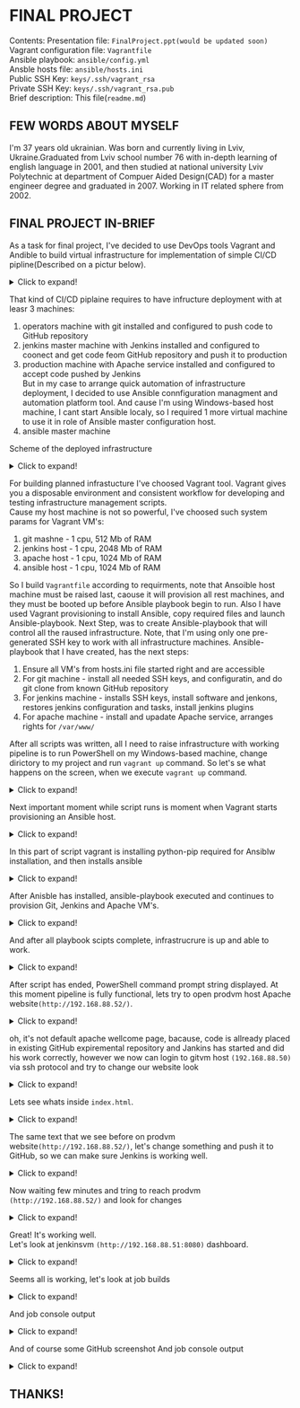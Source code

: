 # FINAL PROJECT

Contents:
Presentation file: ```FinalProject.ppt(would be updated soon)```  
Vagrant configuration file: ```Vagrantfile```  
Ansible playbook: ```ansible/config.yml```  
Ansble hosts file: ```ansible/hosts.ini```  
Public SSH Key: ```keys/.ssh/vagrant_rsa```  
Private SSH Key: ```keys/.ssh/vagrant_rsa.pub```  
Brief description: This file(```readme.md```)  
  

## FEW WORDS ABOUT MYSELF

I'm 37 years old ukrainian. Was born and currently living in Lviv, Ukraine.Graduated from Lviv school number 76 with in-depth learning of english language in 2001, and then studied at national university Lviv Polytechnic at department of Compuer Aided Design(CAD) for a master engineer degree and graduated in 2007. Working in IT related sphere from 2002.   

## FINAL PROJECT IN-BRIEF

As a task for final project, I've decided to use DevOps tools Vagrant and Andible to build virtual infrastructure for implementation of simple CI/CD pipline(Described on a pictur below). 

<details>
  <summary>Click to expand!</summary>

  ![img](images/pipeline.jpg)
</details>

That kind of CI/CD piplaine requires to have infructure deployment with at leasr 3 machines:
1. operators machine with git installed and configured to push code to GitHub repository
2. jenkins master machine with Jenkins installed and configured to coonect and get code feom GitHub repository and push it to production
3. production machine with Apache service installed and configured to accept code pushed by Jenkins   
But in my case to arrange quick automation of infrastructure deployment, I decided to use Ansible connfiguration managment and automation platform tool. And cause I'm using Windows-based host machine, I cant start Ansible localy, so I required 1 more virtual machine to use it in role of Ansible master configuration host.  
4. ansible master machine  

Scheme of the deployed infrastructure
<details>
  <summary>Click to expand!</summary>

  ![img](images/vagrant_host.jpg)
</details>

For building planned infrastucture I've choosed Vagrant tool. Vagrant gives you a disposable environment and consistent workflow for developing and testing infrastructure management scripts.  
Cause my host machine is not so powerful, I've choosed such system params for Vagrant VM's:
1. git mashne - 1 cpu, 512 Mb of RAM
2. jenkins host - 1 cpu, 2048 Mb of RAM
3. apache host - 1 cpu, 1024 Mb of RAM
4. ansible host - 1 cpu, 1024 Mb of RAM  

So I build ```Vagrantfile``` according to requirments, note that Ansoible host machine must be raised last, caouse it will provision all rest machines, and they must be booted up before Ansible playbook begin to run.
Also I have used Vagrant provisioning to install Ansible, copy required files and launch Ansible-playbook.
Next Step, was to create Ansible-playbook that will control all the raused infrastructure. Note, that I'm using only one pre-generated SSH key to work with all infrastructure machines.
Ansible-playbook that I have created, has the next steps:
1. Ensure all VM's from hosts.ini file started right and are accessible
2. For git machine - install all needed SSH keys, and configuratin, and do git clone from known GitHub repository
3. For jenkins machine - installs SSH keys, install software and jenkons, restores jenkins configuration and tasks, install jenkins plugins
4. For apache machine - install and upadate Apache service, arranges rights for ```/var/www/```  

After all scripts was written, all I need to raise infrastructure with working pipeline is to run PowerShell on my Windows-based machine, change dirictory to my project and run ```vagrant up``` command.
So let's se what happens on the screen, when we execute ```vagrant up``` command.  
<details>
  <summary>Click to expand!</summary>

  ![img](images/vagrant_start.jpg)
</details>  

Next important moment while script runs is moment when Vagrant starts provisioning an Ansible host.
<details>
  <summary>Click to expand!</summary>

  ![img](images/vagrant_provis_start.jpg)
</details>  

In this part of script vagrant is installing python-pip required for Ansiblw installation, and then installs ansible
<details>
  <summary>Click to expand!</summary>

  ![img](images/vagrant_provis_end.jpg)
</details>  

After Anisble has installed, ansible-playbook executed and continues to provision Git, Jenkins and Apache VM's.
<details>
  <summary>Click to expand!</summary>

  ![img](images/ansible_provis_start.jpg)
</details>  

And after all playbook scipts complete, infrastrucrure is up and able to work.
<details>
  <summary>Click to expand!</summary>

  ![img](images/ansible_provis_end.jpg)
</details>  

After script has ended, PowerShell command prompt string displayed. At this moment pipeline is fully functional, lets try to open prodvm host Apache website```(http://192.168.88.52/)```.    
<details>
  <summary>Click to expand!</summary>

  ![img](images/apache_before.jpg)
</details>  

oh, it's not default apache wellcome page, bacause, code is allready placed in existing GitHub expiremental repository and Jankins has started and did his work correctly, however we now can login to gitvm host ```(192.168.88.50)``` via ssh protocol and try to change our website look
<details>
  <summary>Click to expand!</summary>

  ![img](images/gitvm1.jpg)
</details>  

Lets see whats inside ```index.html```.
<details>
  <summary>Click to expand!</summary>

  ![img](images/gitvm2.jpg)
</details>  

The same text that we see before on prodvm website```(http://192.168.88.52/)```, let's change something and push it to GitHub, so we can make sure Jenkins is working well.
<details>
  <summary>Click to expand!</summary>

  ![img](images/gitvm3.jpg)
  ![img](images/gitvm4.jpg)
</details>  

Now waiting few minutes and tring to reach prodvm ```(http://192.168.88.52/)``` and look for changes
<details>
  <summary>Click to expand!</summary>

  ![img](images/apache_after.jpg)
</details>  

Great! It's working well.  
Let's look at jenkinsvm ```(http://192.168.88.51:8080)``` dashboard.
<details>
  <summary>Click to expand!</summary>

  ![img](images/jenkins_dash.jpg)
</details>  

Seems all is working, let's look at job builds
<details>
  <summary>Click to expand!</summary>

  ![img](images/jenkins_task1.jpg)
</details>  

And job console output
<details>
  <summary>Click to expand!</summary>

  ![img](images/jenkins_task2.jpg)
</details>  

And of course some GitHub screenshot
And job console output
<details>
  <summary>Click to expand!</summary>

  ![img](images/github.jpg)
</details>  

## THANKS!
